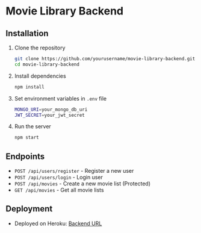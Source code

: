 # Movie Library Backend

## Installation
1. Clone the repository
    ```sh
    git clone https://github.com/yourusername/movie-library-backend.git
    cd movie-library-backend
    ```
2. Install dependencies
    ```sh
    npm install
    ```
3. Set environment variables in `.env` file
    ```sh
    MONGO_URI=your_mongo_db_uri
    JWT_SECRET=your_jwt_secret
    ```
4. Run the server
    ```sh
    npm start
    ```

## Endpoints
- `POST /api/users/register` - Register a new user
- `POST /api/users/login` - Login user
- `POST /api/movies` - Create a new movie list (Protected)
- `GET /api/movies` - Get all movie lists

## Deployment
- Deployed on Heroku: [Backend URL](https://movie-library-backend.herokuapp.com)
